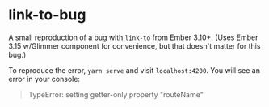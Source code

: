 # link-to-bug

A small reproduction of a bug with `link-to` from Ember 3.10+. (Uses Ember 3.15 w/Glimmer component for convenience, but that doesn't matter for this bug.)

To reproduce the error, `yarn serve` and visit `localhost:4200`. You will see an error in your console:

> TypeError: setting getter-only property "routeName"
